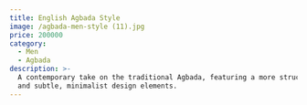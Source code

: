 ```yaml
---
title: English Agbada Style
image: /agbada-men-style (11).jpg
price: 200000
category:
  - Men
  - Agbada
description: >-
  A contemporary take on the traditional Agbada, featuring a more structured fit
  and subtle, minimalist design elements.
---
```


